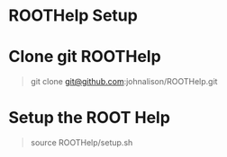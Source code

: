 
# ROOTHelp Setup

# Clone git ROOTHelp 
> git clone git@github.com:johnalison/ROOTHelp.git

# Setup the ROOT Help 
> source ROOTHelp/setup.sh
